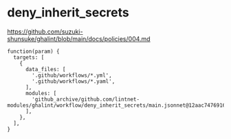 # deny_inherit_secrets

https://github.com/suzuki-shunsuke/ghalint/blob/main/docs/policies/004.md

```jsonnet
function(param) {
  targets: [
    {
      data_files: [
        '.github/workflows/*.yml',
        '.github/workflows/*.yaml',
      ],
      modules: [
        'github_archive/github.com/lintnet-modules/ghalint/workflow/deny_inherit_secrets/main.jsonnet@12aac7476916a42e9de8646ac75c98274cfe8521:v0.3.2',
      ],
    },
  ],
}
```

